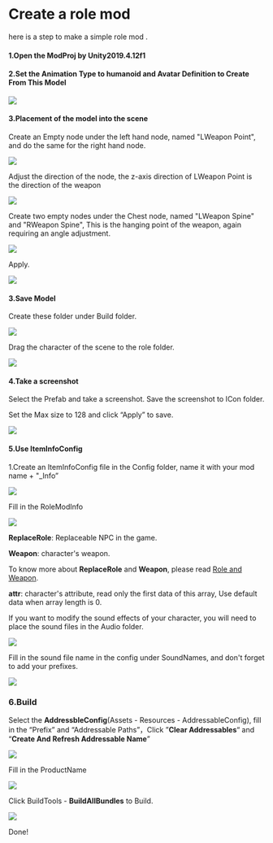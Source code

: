 # Create a role mod



here is a step to make a simple role mod .

#### 1.Open the ModProj by Unity2019.4.12f1



#### 2.Set the Animation Type to humanoid and Avatar Definition to Create From This Model

![](5.create-a-role-mod/model.png)



#### 3.Placement of the model into the scene

Create an Empty node under the left hand node, named "LWeapon Point", and do the same for the right hand node.

![](5.create-a-role-mod/weaponpoint.png)

Adjust the direction of the node, the z-axis direction of LWeapon Point is the direction of the weapon

![](5.create-a-role-mod/setweaponpoint.png)

Create two empty nodes under the Chest node, named "LWeapon Spine" and "RWeapon Spine",  This is the hanging point of the weapon, again requiring an angle adjustment.

![](5.create-a-role-mod/LWeaponSpine.png)

Apply.

![](5.create-a-role-mod/Apply.png)





#### 3.Save Model

Create these folder under Build folder.

![](4.create-a-skin-mod/folder.png)

Drag the character of the scene to the role folder.

![](5.create-a-role-mod/perfab.png)



#### 4.Take a screenshot

Select the Prefab and take a screenshot. Save the screenshot to ICon folder.

Set the Max size to 128 and click “Apply” to save.

![](5.create-a-role-mod/screenshot.png)



#### 5.Use ItemInfoConfig

1.Create an ItemInfoConfig file in the Config folder, name it with your mod name + "_Info”

![](5.create-a-role-mod/iteminfoconfig.png)

Fill in the RoleModInfo

![](5.create-a-role-mod/filliteminfoconfig.png)

**ReplaceRole**: Replaceable NPC in the game.

**Weapon**: character's weapon.

To know more about **ReplaceRole** and **Weapon**, please read [Role and Weapon](../details/role-and-weapon.md).



**attr**: character's attribute, read only the first data of this array, Use default data when array length is 0.

If you want to modify the sound effects of your character, you will need to place the sound files in the Audio folder.

![](5.create-a-role-mod/soundpath.png)

Fill in the sound file name in the config under SoundNames, and don't forget to add your prefixes.

![](5.create-a-role-mod/soundinfo.png)



### 6.Build

Select the **AddressbleConfig**(Assets - Resources - AddressableConfig), fill in the “Prefix” and “Addressable Paths”，Click ”**Clear Addressables**“ and “**Create And Refresh Addressable Name**”

![](5.create-a-role-mod/addressable.png)

Fill in the ProductName

![](5.create-a-role-mod/productname.png)

Click BuildTools - **BuildAllBundles** to Build.

![](5.create-a-role-mod/buildTool.png)



Done!